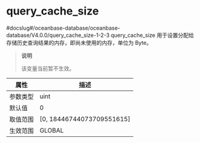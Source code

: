 query_cache_size
=====================================

#docslug#/oceanbase-database/oceanbase-database/V4.0.0/query_cache_size-1-2-3
query_cache_size 用于设置分配给存储历史查询结果的内存，即尚未使用的内存，单位为 Byte。

> **说明**
>
> 该变量当前暂不生效。

| **属性** |           **描述**            |
|--------|-----------------------------|
| 参数类型   | uint                        |
| 默认值    | 0                     |
| 取值范围   | \[0, 18446744073709551615\] |
| 生效范围   | GLOBAL                      |
